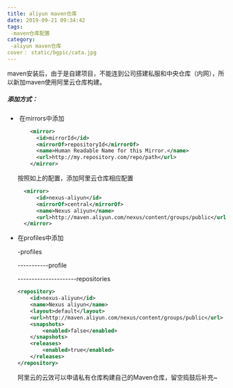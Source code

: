```yaml
---
title: aliyun maven仓库
date: 2019-09-21 09:34:42
tags:
 -maven仓库配置
category:
 -aliyun maven仓库
cover： static/bgpic/cata.jpg
---
```


maven安装后，由于是自建项目，不能连到公司搭建私服和中央仓库（内网），所以新加maven使用阿里云仓库构建。

##### 添加方式：

- ​	在mirrors中添加

  ```xml
      <mirror>
        <id>mirrorId</id>
        <mirrorOf>repositoryId</mirrorOf>
        <name>Human Readable Name for this Mirror.</name>
        <url>http://my.repository.com/repo/path</url>
      </mirror>
  ```

  按照如上的配置，添加阿里云仓库相应配置

  ```xml
  	<mirror>  
  		<id>nexus-aliyun</id>  
  		<mirrorOf>central</mirrorOf>    
  		<name>Nexus aliyun</name>  
  		<url>http://maven.aliyun.com/nexus/content/groups/public</url>  
  	</mirror> 
  ```

  

- 在profiles中添加

  -profiles

  -----------profile

  ---------------------repositories

  ```xml
  <repository>
      <id>nexus-aliyun</id>
      <name>Nexus aliyun</name>
      <layout>default</layout>
      <url>http://maven.aliyun.com/nexus/content/groups/public</url>
      <snapshots>
          <enabled>false</enabled>
      </snapshots>
      <releases>
          <enabled>true</enabled>
      </releases>
  </repository>
  ```

  

  阿里云的云效可以申请私有仓库构建自己的Maven仓库，留空捣鼓后补充~

   